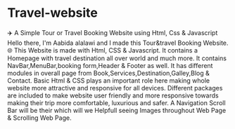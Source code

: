 # Travel-website
✈️ A Simple Tour or Travel Booking Website using Html, Css &amp; Javascript Hello there, I'm Aabida alalawi and I made this Tour&amp;travel Booking Website. 
🌐 This Website is made with Html, CSS &amp; Javascript. It contains a Homepage with travel destination all over world and much more.
It contains NavBar,MenuBar,booking form,Header &amp; Footer as well. 
It has different modules in overall page from Book,Services,Destination,Galley,Blog &amp; Contact. 
Basic Html &amp; CSS plays an important role here making whole website more attractive and responsive for all devices. 
Different packages are included to make website user friendly and more responsive towards making their trip more comfortable, luxurious and safer.
A Navigation Scroll Bar will be their which will we Helpfull seeing Images throughout Web Page &amp; Scrolling Web Page.
